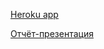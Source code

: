 [Heroku app](https://scaramouche-board.herokuapp.com/)

[Отчёт-презентация](https://docs.google.com/presentation/d/15tU5Aw_w1-ztf7HGnhPSdjw6KLHU9gmocuJrV0m3bOU/edit#slide=id.p)
